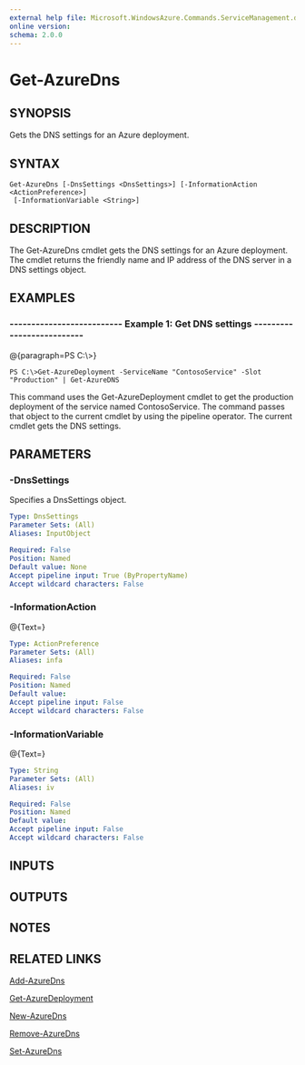 ```yaml
---
external help file: Microsoft.WindowsAzure.Commands.ServiceManagement.dll-Help.xml
online version: 
schema: 2.0.0
---
```


# Get-AzureDns
## SYNOPSIS
Gets the DNS settings for an Azure deployment.

## SYNTAX

```
Get-AzureDns [-DnsSettings <DnsSettings>] [-InformationAction <ActionPreference>]
 [-InformationVariable <String>]
```

## DESCRIPTION
The Get-AzureDns cmdlet gets the DNS settings for an Azure deployment.
The cmdlet returns the friendly name and IP address of the DNS server in a DNS settings object.

## EXAMPLES

### --------------------------  Example 1: Get DNS settings  --------------------------
@{paragraph=PS C:\\\>}

```
PS C:\>Get-AzureDeployment -ServiceName "ContosoService" -Slot "Production" | Get-AzureDNS
```

This command uses the Get-AzureDeployment cmdlet to get the production deployment of the service named ContosoService.
The command passes that object to the current cmdlet by using the pipeline operator.
The current cmdlet gets the DNS settings.

## PARAMETERS

### -DnsSettings
Specifies a DnsSettings object.

```yaml
Type: DnsSettings
Parameter Sets: (All)
Aliases: InputObject

Required: False
Position: Named
Default value: None
Accept pipeline input: True (ByPropertyName)
Accept wildcard characters: False
```

### -InformationAction
@{Text=}

```yaml
Type: ActionPreference
Parameter Sets: (All)
Aliases: infa

Required: False
Position: Named
Default value: 
Accept pipeline input: False
Accept wildcard characters: False
```

### -InformationVariable
@{Text=}

```yaml
Type: String
Parameter Sets: (All)
Aliases: iv

Required: False
Position: Named
Default value: 
Accept pipeline input: False
Accept wildcard characters: False
```

## INPUTS

## OUTPUTS

## NOTES

## RELATED LINKS

[Add-AzureDns]()

[Get-AzureDeployment]()

[New-AzureDns]()

[Remove-AzureDns]()

[Set-AzureDns]()

